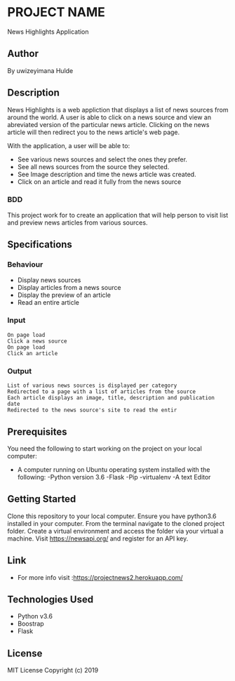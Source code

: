 # PROJECT NAME
News Highlights Application

## Author
By uwizeyimana Hulde

## Description
News Highlights is a web appliction that displays a list of news sources from around the world. A user is able to click on a news source and view an abreviated version of the particular news article. Clicking on the news article will then redirect you to the news article's web page.

With the application, a user will be able to:

* See various news sources and select the ones they prefer.
* See all news sources from the source they selected.
* See Image description and time the news article was created.
* Click on an article and read it fully from the news source

### BDD
This project work for to  create an application that will help person to visit list and preview news articles from various sources.

## Specifications
### Behaviour	        
* Display news sources	
* Display articles from a news source	
* Display the preview of an article	
* Read an entire article

### Input
    On page load
    Click a news source
    On page load
    Click an article
    
### Output    		
    List of various news sources is displayed per category
    Redirected to a page with a list of articles from the source
    Each article displays an image, title, description and publication date
    Redirected to the news source's site to read the entir
	
## Prerequisites
You need the following to start working on the project on your local computer:

* A computer running on Ubuntu operating system installed with the following:
-Python version 3.6
-Flask
-Pip
-virtualenv
-A text  Editor

## Getting Started
Clone this repository to your local computer.
Ensure you have python3.6 installed in your computer.
From the terminal navigate to the cloned project folder.
Create a virtual environment and access the folder via your virtual a machine.
Visit https://newsapi.org/ and register for an API key.

## Link
* For more info visit :https://projectnews2.herokuapp.com/
	
## Technologies Used
* Python v3.6
* Boostrap
* Flask
## License
MIT License
Copyright (c) 2019
